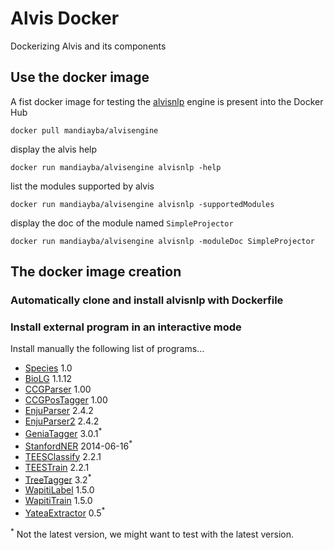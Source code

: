 # Alvis Docker
Dockerizing Alvis and its components

## Use the docker image

A fist docker image for testing the [alvisnlp](https://github.com/Bibliome/alvisnlp) engine is present into the Docker Hub

`docker pull mandiayba/alvisengine`

display the alvis help

`docker run mandiayba/alvisengine alvisnlp -help`

list the modules supported by alvis

`docker run mandiayba/alvisengine alvisnlp -supportedModules`

display the doc of the module named `SimpleProjector`

`docker run mandiayba/alvisengine alvisnlp -moduleDoc SimpleProjector`

## The docker image creation

### Automatically clone and install alvisnlp with Dockerfile


### Install external program in an interactive mode 

Install manually the following list of programs...

* [Species](http://linnaeus.sourceforge.net/) 1.0
* [BioLG](http://mars.cs.utu.fi/biolg/) 1.1.12
* [CCGParser](http://www.cl.cam.ac.uk/~sc609/candc-1.00.html) 1.00
* [CCGPosTagger](http://www.cl.cam.ac.uk/~sc609/candc-1.00.html) 1.00
* [EnjuParser](http://www.nactem.ac.uk/enju/) 2.4.2
* [EnjuParser2](http://www.nactem.ac.uk/enju/) 2.4.2
* [GeniaTagger](http://www.nactem.ac.uk/GENIA/tagger/) 3.0.1<sup>*</sup>
* [StanfordNER](https://nlp.stanford.edu/software/CRF-NER.shtml) 2014-06-16<sup>*</sup>
* [TEESClassify](https://github.com/jbjorne/TEES/) 2.2.1
* [TEESTrain](https://github.com/jbjorne/TEES/) 2.2.1
* [TreeTagger](http://www.cis.uni-muenchen.de/~schmid/tools/TreeTagger/) 3.2<sup>*</sup>
* [WapitiLabel](https://wapiti.limsi.fr/) 1.5.0
* [WapitiTrain](https://wapiti.limsi.fr/) 1.5.0
* [YateaExtractor](https://perso.limsi.fr/hamon/YaTeA/) 0.5<sup>*</sup>

<sup>*</sup> Not the latest version, we might want to test with the latest version.
